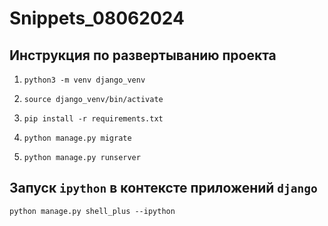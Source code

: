 # Snippets_08062024

## Инструкция по развертыванию проекта
1. `python3 -m venv django_venv`

2. `source django_venv/bin/activate`

3. `pip install -r requirements.txt`

4. `python manage.py migrate`

5. `python manage.py runserver`


## Запуск `ipython` в контексте приложений `django`
```
python manage.py shell_plus --ipython
```  